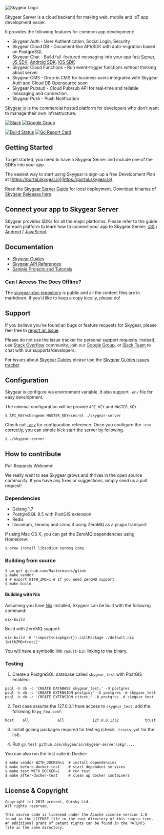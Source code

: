 ![Skygear Logo](.github/skygear-logo.png)

Skygear Server is a cloud backend for making web, mobile and IoT app development easier.

It provides the following features for common app development:
* Skygear Auth - User Authentication, Social Login, Security
* Skygear Cloud DB - Document-like API/SDK with auto-migration based on PostgreSQL
* Skygear Chat - Build full-featured messaging into your app fast
  [Server](https://github.com/SkygearIO/chat), [JS
  SDK](https://github.com/SkygearIO/chat-SDK-JS), [Android
  SDK](https://github.com/SkygearIO/chat-SDK-Android), [iOS
  SDK](https://github.com/SkygearIO/chat-SDK-iOS)
* Skygear Cloud Functions - Run event-trigger functions without thinking about
  server
* Skygear CMS - Drop-in CMS for business users integrated with Skygear Auth and
  Cloud DB [Opensource soon](https://github.com/oursky/skygear-cms)
* Skygear Pubsub - Cloud Pub/sub API for real-time and reliable messaging and
  connection.
* Skygear Push - Push Notification

[Skygear.io](https://skygear.io) is the commercial hosted platform for
developers who don't want to manage their own infrastructure.

[![Slack](https://img.shields.io/badge/join-Slack-green.svg)](https://skygear.signup.team/)
[![Google Group](https://img.shields.io/badge/join-Google%20Group-green.svg)](https://groups.google.com/forum/#!forum/skygear-user-group)

[![Build Status](https://travis-ci.org/SkygearIO/skygear-server.svg?branch=master)](https://travis-ci.org/SkygearIO/skygear-server)
[![Go Report Card](https://goreportcard.com/badge/github.com/skygeario/skygear-server)](https://goreportcard.com/report/github.com/skygeario/skygear-server)

## Getting Started

To get started, you need to have a Skygear Server and include one of the SDKs into your app.

The easiest way to start using Skygear is sign-up a free Development Plan at [https://portal.skygear.io](https://portal.skygear.io)

Read the [Skygear Server Guide](https://docs.skygear.io/guides/advanced/server/)
for local deployment. Download binaries of [Skygear Releases here](https://github.com/SkygearIO/skygear-server/releases)


## Connect your app to Skygear Server
Skygear provides SDKs for all the major platforms. Please refer to the guide for each platform to learn how to connect your app to Skygear Server: [iOS](https://docs.skygear.io/guides/get-started/ios/) / [Android](https://docs.skygear.io/guides/get-started/android/) / [JavaScript](https://docs.skygear.io/guides/get-started/js/)

## Documentation
* [Skygear Guides](https://docs.skygear.io/guides/)
* [Skygear API References](https://docs.skygear.io/api-reference/)
* [Sample Projects and Tutorials](https://github.com/skygear-demo)

### Can I Access The Docs Offline?

The [skygear-doc repository](https://github.com/skygeario/skygear-doc) is public and all the content files are in markdown. If you'd like to keep a copy locally, please do!

## Support

If you believe you've found an bugs or feature requests for Skygear, please feel
free to [report an issue](https://github.com/SkygearIO/skygear-server/issues).

Please do not use the issue tracker for personal support requests. Instead, use
[Stack Overflow](http://stackoverflow.com/questions/tagged/skygear) community,
join our [Google Group](https://groups.google.com/forum/#!forum/skygear-user-group),
or [Slack Team](https://skygear.signup.team) to chat with our
supports/developers.

For issues about [Skygear Guides](https://docs.skygear.io) please use the
[Skygear Guides issues tracker](https://github.com/skygeario/guides/issues).

## Configuration

Skygear is configure via environment variable. It also support `.env` file for
easy development.

The minimal configuration will be provide `API_KEY` and `MASTER_KEY`

```shell
$ API_KEY=changeme MASTER_KEY=secret ./skygear-server
```

Check out [`.env`](https://github.com/SkygearIO/skygear-server/blob/master/.env.example)
for configuration reference. Once you configure the `.env`
correctly, you can simple kick start the server by following.

```shell
$ ./skygear-server
```

## How to contribute

Pull Requests Welcome!

We really want to see Skygear grows and thrives in the open source community.
If you have any fixes or suggestions, simply send us a pull request!

### Dependencies

* Golang 1.7
* PostgreSQL 9.5 with PostGIS extension
* Redis
* libsodium, zeromq and czmq if using ZeroMQ as a plugin transport

If using Mac OS X, you can get the ZeroMQ dependencies using Homebrew:

```shell
$ brew install libsodium zeromq czmq
```

### Building from source

```shell
$ go get github.com/Masterminds/glide
$ make vendor
$ # export WITH_ZMQ=1 # If you need ZeroMQ support
$ make build
```

#### Building with Nix

Assuming you have [Nix](https://nixos.org/nix/) installed,
Skygear can be built with the following command:

```shell
nix-build
```

Build with ZeroMQ support:

```shell
nix-build -E '(import<nixpkgs>{}).callPackage ./default.nix {withZMQ=true;}'
```

You will have a symbolic link `result-bin` linking to the binary.

### Testing

1. Create a PostgreSQL database called `skygear_test` with PostGIS enabled:

```shell
psql -h db -c 'CREATE DATABASE skygear_test;' -U postgres
psql -h db -c 'CREATE EXTENSION postgis;' -U postgres -d skygear_test
psql -h db -c 'CREATE EXTENSION citext;' -U postgres -d skygear_test
```

2. Test case assume the 127.0.0.1 have access to `skygear_test`, add the
following to `pg_hba.conf`:

```
host    all             all             127.0.0.1/32            trust
```

3. Install golang packages required for testing (check `.travis.yml` for the
   list).

4. Run `go test github.com/skygeario/skygear-server/pkg/...`.

You can also run the test suite in Docker:

```
$ make vendor WITH_DOCKER=1  # install dependencies
$ make before-docker-test    # start dependent services
$ make test WITH_DOCKER=1    # run test
$ make after-docker-test     # clean up docker containers
```

## License & Copyright

```
Copyright (c) 2015-present, Oursky Ltd.
All rights reserved.

This source code is licensed under the Apache License version 2.0
found in the LICENSE file in the root directory of this source tree.
An additional grant of patent rights can be found in the PATENTS
file in the same directory.

```
